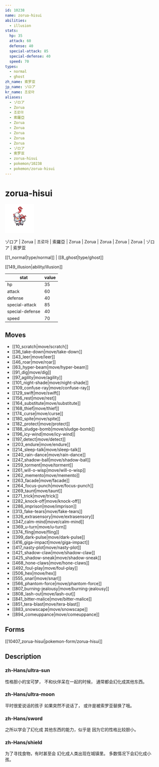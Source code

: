 ```yaml
---
id: 10238
name: zorua-hisui
abilities:
  - illusion
stats:
  hp: 35
  attack: 60
  defense: 40
  special-attack: 85
  special-defense: 40
  speed: 70
types:
  - normal
  - ghost
zh_name: 索罗亚
jp_name: ゾロア
kr_name: 조로아
aliases:
  - ゾロア
  - Zorua
  - 조로아
  - 索羅亞
  - Zorua
  - Zorua
  - Zorua
  - Zorua
  - Zorua
  - ゾロア
  - 索罗亚
  - zorua-hisui
  - pokemon/10238
  - pokemon/zorua-hisui
---
```

# zorua-hisui

![](https://raw.githubusercontent.com/PokeAPI/sprites/master/sprites/pokemon/10238.png)

ゾロア | Zorua | 조로아 | 索羅亞 | Zorua | Zorua | Zorua | Zorua | Zorua | ゾロア | 索罗亚

[[1_normal|type/normal]] | [[8_ghost|type/ghost]]

[[149_illusion|ability/illusion]]

|stat|value|
|---|---|
|hp|35|
|attack|60|
|defense|40|
|special-attack|85|
|special-defense|40|
|speed|70|


## Moves

- [[10_scratch|move/scratch]]
- [[36_take-down|move/take-down]]
- [[43_leer|move/leer]]
- [[46_roar|move/roar]]
- [[63_hyper-beam|move/hyper-beam]]
- [[91_dig|move/dig]]
- [[97_agility|move/agility]]
- [[101_night-shade|move/night-shade]]
- [[109_confuse-ray|move/confuse-ray]]
- [[129_swift|move/swift]]
- [[156_rest|move/rest]]
- [[164_substitute|move/substitute]]
- [[168_thief|move/thief]]
- [[174_curse|move/curse]]
- [[180_spite|move/spite]]
- [[182_protect|move/protect]]
- [[188_sludge-bomb|move/sludge-bomb]]
- [[196_icy-wind|move/icy-wind]]
- [[197_detect|move/detect]]
- [[203_endure|move/endure]]
- [[214_sleep-talk|move/sleep-talk]]
- [[240_rain-dance|move/rain-dance]]
- [[247_shadow-ball|move/shadow-ball]]
- [[259_torment|move/torment]]
- [[261_will-o-wisp|move/will-o-wisp]]
- [[262_memento|move/memento]]
- [[263_facade|move/facade]]
- [[264_focus-punch|move/focus-punch]]
- [[269_taunt|move/taunt]]
- [[271_trick|move/trick]]
- [[282_knock-off|move/knock-off]]
- [[286_imprison|move/imprison]]
- [[313_fake-tears|move/fake-tears]]
- [[326_extrasensory|move/extrasensory]]
- [[347_calm-mind|move/calm-mind]]
- [[369_u-turn|move/u-turn]]
- [[374_fling|move/fling]]
- [[399_dark-pulse|move/dark-pulse]]
- [[416_giga-impact|move/giga-impact]]
- [[417_nasty-plot|move/nasty-plot]]
- [[421_shadow-claw|move/shadow-claw]]
- [[425_shadow-sneak|move/shadow-sneak]]
- [[468_hone-claws|move/hone-claws]]
- [[492_foul-play|move/foul-play]]
- [[506_hex|move/hex]]
- [[555_snarl|move/snarl]]
- [[566_phantom-force|move/phantom-force]]
- [[807_burning-jealousy|move/burning-jealousy]]
- [[808_lash-out|move/lash-out]]
- [[841_bitter-malice|move/bitter-malice]]
- [[851_tera-blast|move/tera-blast]]
- [[883_snowscape|move/snowscape]]
- [[894_comeuppance|move/comeuppance]]

## Forms



[[10407_zorua-hisui|pokemon-form/zorua-hisui]]

## Description

### zh-Hans/ultra-sun

性格胆小的宝可梦，
不和伙伴呆在一起的时候，
通常都会幻化成其他东西。

### zh-Hans/ultra-moon

平时很爱说话的孩子
如果突然不说话了，
或许是被索罗亚替换了哦。

### zh-Hans/sword

之所以学会了幻化成
其他东西的能力，似乎是
因为它的性格比较胆小。

### zh-Hans/shield

为了寻找食物，有时甚至会
幻化成人类出现在城镇里。
多数情况下会幻化成小孩。

